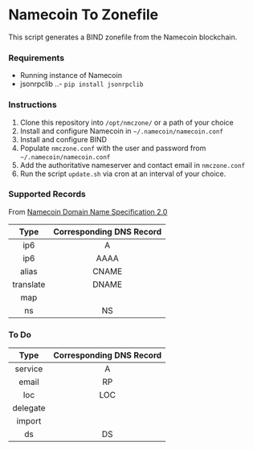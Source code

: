 # Namecoin To Zonefile

This script generates a BIND zonefile from the Namecoin blockchain.

### Requirements
- Running instance of Namecoin
- jsonrpclib
..- `pip install jsonrpclib`

### Instructions
1. Clone this repository into `/opt/nmczone/` or a path of your choice
2. Install and configure Namecoin in `~/.namecoin/namecoin.conf`
3. Install and configure BIND
4. Populate `nmczone.conf` with the user and password from `~/.namecoin/namecoin.conf`
5. Add the authoritative nameserver and contact email in `nmczone.conf`
6. Run the script `update.sh` via cron at an interval of your choice.

### Supported Records

From [Namecoin Domain Name Specification 2.0](http://wiki.namecoin.info/?title=Domain_Name_Specification_2.0)

| Type      | Corresponding DNS Record  |
|:---------:|:-------------------------:|
| ip6 		| A							|
| ip6 		| AAAA						|
| alias 	| CNAME						|
| translate	| DNAME						|
| map		| 							|
| ns		| NS						|

### To Do

| Type      | Corresponding DNS Record  |
|:---------:|:-------------------------:|
| service 	| A							|
| email 	| RP						|
| loc 		| LOC						|
| delegate	| 							|
| import	| 							|
| ds		| DS						|